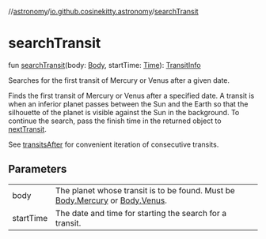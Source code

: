 //[astronomy](../../index.md)/[io.github.cosinekitty.astronomy](index.md)/[searchTransit](search-transit.md)

# searchTransit

fun [searchTransit](search-transit.md)(body: [Body](-body/index.md), startTime: [Time](-time/index.md)): [TransitInfo](-transit-info/index.md)

Searches for the first transit of Mercury or Venus after a given date.

Finds the first transit of Mercury or Venus after a specified date. A transit is when an inferior planet passes between the Sun and the Earth so that the silhouette of the planet is visible against the Sun in the background. To continue the search, pass the finish time in the returned object to [nextTransit](next-transit.md).

See [transitsAfter](transits-after.md) for convenient iteration of consecutive transits.

## Parameters

| | |
|---|---|
| body | The planet whose transit is to be found. Must be [Body.Mercury](-body/-mercury/index.md) or [Body.Venus](-body/-venus/index.md). |
| startTime | The date and time for starting the search for a transit. |
